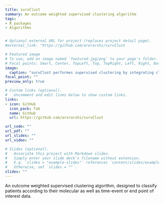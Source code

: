 ```yaml
---
title: survClust
summary: An outcome weighted supervised clustering algorithm
tags:
- R packages
- Algorithms


# Optional external URL for project (replaces project detail page).
#external_link: "https://github.com/arorarshi/survClust

# Featured image
# To use, add an image named `featured.jpg/png` to your page's folder.
# Focal points: Smart, Center, TopLeft, Top, TopRight, Left, Right, BottomLeft, Bottom, BottomRight.
image:
  caption: "survClust performes supervised clustering by integrating clinical information (Overall Survival, Progression Free Survival etc) along with sequencing data (DNA expression, Mutation, Copy Number, DNA Metthylation, flow cytometry etc."
focal_point: ""
preview_only: true

# Custom links (optional).
#   Uncomment and edit lines below to show custom links.
links:
- icon: GitHub
  icon_pack: fab
  name: GitHub
  url: https://github.com/arorarshi/survClust

url_code: ""
url_pdf: ""
url_slides: ""
url_video: ""

# Slides (optional).
#   Associate this project with Markdown slides.
#   Simply enter your slide deck's filename without extension.
#   E.g. `slides = "example-slides"` references `content/slides/example-slides.md`.
#   Otherwise, set `slides = ""`.
slides: ""
---
```

  
An outcome weighted supervised clustering algorithm, designed to classify patients according to their molecular as well as time-event or end point of interest data.
